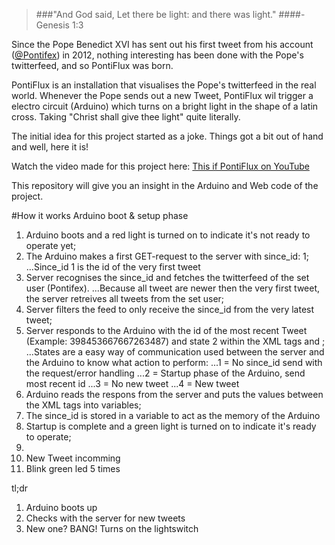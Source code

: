 > ###"And God said, Let there be light: and there was light."
####- Genesis 1:3

Since the Pope Benedict XVI has sent out his first tweet from his account ([@Pontifex](https://twitter.com/Pontifex)) in 2012, nothing interesting has been done with the Pope's twitterfeed, and so PontiFlux was born.

PontiFlux is an installation that visualises the Pope's twitterfeed in the real world. Whenever the Pope sends out a new Tweet, PontiFlux wil trigger a electro circuit (Arduino) which turns on a bright light in the shape of a latin cross. Taking "Christ shall give thee light" quite literally. 

The initial idea for this project started as a joke. Things got a bit out of hand and well, here it is!

Watch the video made for this project here: [This if PontiFlux on YouTube](http://www.youtube.com/watch?v=j4Djp-W4zPU)


This repository will give you an insight in the Arduino and Web code of the project.

#How it works
Arduino boot & setup phase
1. Arduino boots and a red light is turned on to indicate it's not ready to operate yet;
2. The Arduino makes a first GET-request to the server with since_id: 1;
...Since_id 1 is the id of the very first tweet
3. Server recognises the since_id and fetches the twitterfeed of the set user (Pontifex).
...Because all tweet are newer then the very first tweet, the server retreives all tweets from the set user;
4. Server filters the feed to only receive the since_id from the very latest tweet;
5. Server responds to the Arduino with the id of the most recent Tweet (Example: 398453667667263487) and state 2 within the XML tags <state></state> and <sinceid></sinceid>;
...States are a easy way of communication used between the server and the Arduino to know what action to perform:
...1 = No since_id send with the request/error handling
...2 = Startup phase of the Arduino, send most recent id
...3 = No new tweet
...4 = New tweet
6. Arduino reads the respons from the server and puts the values between the XML tags into variables;
7. The since_id is stored in a variable to act as the memory of the Arduino
8. Startup is complete and a green light is turned on to indicate it's ready to operate;
9. 
10. New Tweet incomming
11. Blink green led 5 times


tl;dr
1. Arduino boots up
2. Checks with the server for new tweets
3. New one? BANG! Turns on the lightswitch
